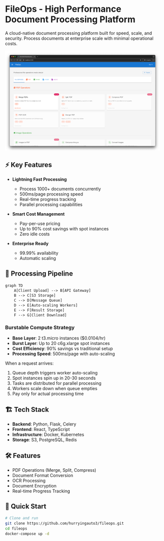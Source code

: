 # FileOps - High Performance Document Processing Platform

A cloud-native document processing platform built for speed, scale, and security. Process documents at enterprise scale with minimal operational costs.

![FileOps Dashboard](./images/dashboard.png)

## ⚡ Key Features

- **Lightning Fast Processing**
  - Process 1000+ documents concurrently
  - 500ms/page processing speed
  - Real-time progress tracking
  - Parallel processing capabilities

- **Smart Cost Management**
  - Pay-per-use pricing
  - Up to 90% cost savings with spot instances
  - Zero idle costs

- **Enterprise Ready**
  - 99.99% availability
  - Automatic scaling

## 🚄 Processing Pipeline

```mermaid
graph TD
    A[Client Upload] --> B[API Gateway]
    B --> C[S3 Storage]
    C --> D[Message Queue]
    D --> E[Auto-scaling Workers]
    E --> F[Result Storage]
    F --> G[Client Download]
```

### Burstable Compute Strategy
- **Base Layer**: 2 t3.micro instances ($0.0104/hr)
- **Burst Layer**: Up to 20 c6g.xlarge spot instances
- **Cost Efficiency**: 90% savings vs traditional setup
- **Processing Speed**: 500ms/page with auto-scaling

When a request arrives:
1. Queue depth triggers worker auto-scaling
2. Spot instances spin up in 20-30 seconds
3. Tasks are distributed for parallel processing
4. Workers scale down when queue empties
5. Pay only for actual processing time

## 🏗 Tech Stack

- **Backend**: Python, Flask, Celery
- **Frontend**: React, TypeScript
- **Infrastructure**: Docker, Kubernetes
- **Storage**: S3, PostgreSQL, Redis

## 🛠 Features

- PDF Operations (Merge, Split, Compress)
- Document Format Conversion
- OCR Processing
- Document Encryption
- Real-time Progress Tracking

## 🚀 Quick Start

```bash
# Clone and run
git clone https://github.com/hurryingauto3/fileops.git
cd fileops
docker-compose up -d
```
